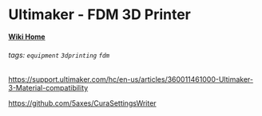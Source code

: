 # Ultimaker - FDM 3D Printer

**[Wiki Home](https://hackmd.io/@fablabedp/home)**

###### tags: `equipment` `3dprinting` `fdm`

https://support.ultimaker.com/hc/en-us/articles/360011461000-Ultimaker-3-Material-compatibility


https://github.com/5axes/CuraSettingsWriter